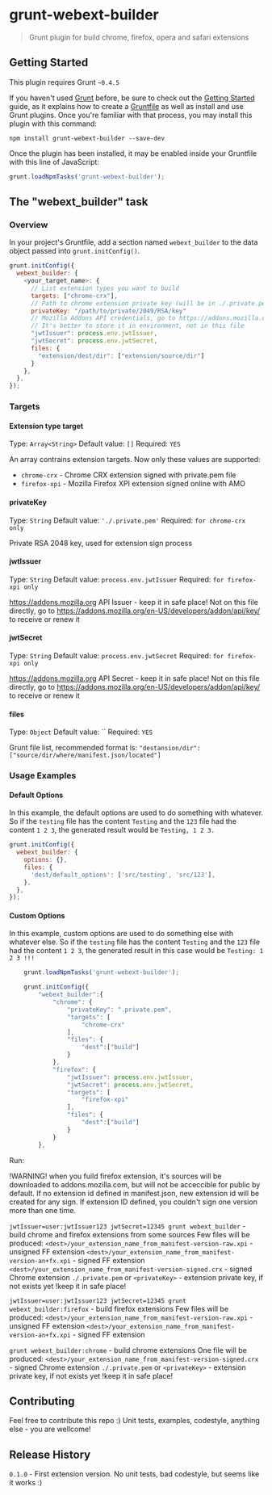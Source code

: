 # grunt-webext-builder

> Grunt plugin for build chrome, firefox, opera and safari extensions

## Getting Started
This plugin requires Grunt `~0.4.5`

If you haven't used [Grunt](http://gruntjs.com/) before, be sure to check out the [Getting Started](http://gruntjs.com/getting-started) guide, as it explains how to create a [Gruntfile](http://gruntjs.com/sample-gruntfile) as well as install and use Grunt plugins. Once you're familiar with that process, you may install this plugin with this command:

```shell
npm install grunt-webext-builder --save-dev
```

Once the plugin has been installed, it may be enabled inside your Gruntfile with this line of JavaScript:

```js
grunt.loadNpmTasks('grunt-webext-builder');
```

## The "webext_builder" task

### Overview
In your project's Gruntfile, add a section named `webext_builder` to the data object passed into `grunt.initConfig()`.

```js
grunt.initConfig({
  webext_builder: {
    <your_target_name>: {
      // List extension types you want to build
      targets: ["chrome-crx"],
      // Path to chrome extension private key (will be in ./.private.pem if not defined)
      privateKey: "/path/to/private/2049/RSA/key"
      // Mozilla Addons API credentials, go to https://addons.mozilla.org/en-US/developers/addon/api/key/ to receive it
      // It's better to store it in environment, not in this file
      "jwtIssuer": process.env.jwtIssuer,
      "jwtSecret": process.env.jwtSecret,
      files: {
        "extension/dest/dir": ["extension/source/dir"]
      }
    },
  },
});
```

### Targets

#### Extension type target
Type: `Array<String>`
Default value: `[]`
Required: `YES`

An array contrains extension targets.
Now only these values are supported:
 - `chrome-crx` - Chrome CRX extension signed with private.pem file
 - `firefox-xpi` - Mozilla Firefox XPI extension signed online with AMO

#### privateKey
Type: `String`
Default value: `'./.private.pem'`
Required: `for chrome-crx only`

Private RSA 2048 key, used for extension sign process

#### jwtIssuer
Type: `String`
Default value: `process.env.jwtIssuer`
Required: `for firefox-xpi only`

https://addons.mozilla.org API Issuer - keep it in safe place! Not on this file directly,
go to https://addons.mozilla.org/en-US/developers/addon/api/key/ to receive or renew it

#### jwtSecret
Type: `String`
Default value: `process.env.jwtSecret`
Required: `for firefox-xpi only`

https://addons.mozilla.org API Secret - keep it in safe place! Not on this file directly,
go to https://addons.mozilla.org/en-US/developers/addon/api/key/ to receive or renew it

#### files
Type: `Object`
Default value: ``
Required: `YES`

Grunt file list, recommended format is:
`"destansion/dir":["source/dir/where/manifest.json/located"]`

### Usage Examples

#### Default Options
In this example, the default options are used to do something with whatever. So if the `testing` file has the content `Testing` and the `123` file had the content `1 2 3`, the generated result would be `Testing, 1 2 3.`

```js
grunt.initConfig({
  webext_builder: {
    options: {},
    files: {
      'dest/default_options': ['src/testing', 'src/123'],
    },
  },
});
```

#### Custom Options
In this example, custom options are used to do something else with whatever else. So if the `testing` file has the content `Testing` and the `123` file had the content `1 2 3`, the generated result in this case would be `Testing: 1 2 3 !!!`

```js
	grunt.loadNpmTasks('grunt-webext-builder');

	grunt.initConfig({
		"webext_builder":{
			"chrome": {
				"privateKey": ".private.pem",
				"targets": [
					"chrome-crx"
				],
				"files": {
					"dest":["build"]
				}
			},
			"firefox": {
				"jwtIssuer": process.env.jwtIssuer,
				"jwtSecret": process.env.jwtSecret,
				"targets": [
					"firefox-xpi"
				],
				"files": {
					"dest":["build"]
				}
			}
		},
```

Run:

!WARNING! when you fuild firefox extension, it's sources will be downloaded to addons.mozilla.com,
but will not be acceccible for public by default. If no extension id defined in manifest.json,
new extension id will be created for any sign. If extension ID defined, you couldn't sign one
 version more than one time.

`jwtIssuer=user:jwtIssuer123 jwtSecret=12345 grunt webext_builder` - build chrome and firefox extensions from some sources
Few files will be produced:
`<dest>/your_extension_name_from_manifest-version-raw.xpi` - unsigned FF extension
`<dest>/your_extension_name_from_manifest-version-an+fx.xpi` - signed FF extension
`<dest>/your_extension_name_from_manifest-version-signed.crx` - signed Chrome extension
`./.private.pem` or `<privateKey>` - extension private key, if not exists yet !keep it in safe place!

`jwtIssuer=user:jwtIssuer123 jwtSecret=12345 grunt webext_builder:firefox` - build firefox extensions
Few files will be produced:
`<dest>/your_extension_name_from_manifest-version-raw.xpi` - unsigned FF extension
`<dest>/your_extension_name_from_manifest-version-an+fx.xpi` - signed FF extension

`grunt webext_builder:chrome` - build chrome extensions
One file will be produced:
`<dest>/your_extension_name_from_manifest-version-signed.crx` - signed Chrome extension
`./.private.pem` or `<privateKey>` - extension private key, if not exists yet !keep it in safe place!


## Contributing
Feel free to contribute this repo :)
Unit tests, examples, codestyle, anything else - you are wellcome!

## Release History
`0.1.0` - First extension version. No unit tests, bad codestyle, but seems like it works :)
